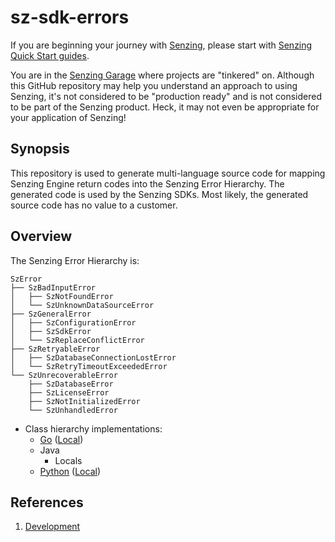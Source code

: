 # sz-sdk-errors

If you are beginning your journey with
[Senzing](https://senzing.com/),
please start with
[Senzing Quick Start guides](https://docs.senzing.com/quickstart/).

You are in the
[Senzing Garage](https://github.com/senzing-garage)
where projects are "tinkered" on.
Although this GitHub repository may help you understand an approach to using Senzing,
it's not considered to be "production ready" and is not considered to be part of the Senzing product.
Heck, it may not even be appropriate for your application of Senzing!

## Synopsis

This repository is used to generate multi-language source code for mapping Senzing Engine return codes into the Senzing Error Hierarchy.
The generated code is used by the Senzing SDKs.
Most likely, the generated source code has no value to a customer.

## Overview

The Senzing Error Hierarchy is:

```console
SzError
├── SzBadInputError
│   ├── SzNotFoundError
│   └── SzUnknownDataSourceError
├── SzGeneralError
│   ├── SzConfigurationError
│   ├── SzSdkError
│   └── SzReplaceConflictError
├── SzRetryableError
│   ├── SzDatabaseConnectionLostError
│   └── SzRetryTimeoutExceededError
└── SzUnrecoverableError
    ├── SzDatabaseError
    ├── SzLicenseError
    ├── SzNotInitializedError
    └── SzUnhandledError
```

- Class hierarchy implementations:
  - [Go](https://github.com/senzing-garage/sz-sdk-go/blob/main/szerror/main.go)
    ([Local](go/main.go))
  - Java
    - Locals
  - [Python](https://github.com/senzing-garage/sz-sdk-python/blob/main/src/senzing/szerror.py)
    ([Local](python/szerror.py))

## References

1. [Development](docs/development.md)
